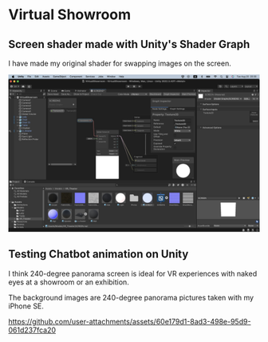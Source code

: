# Virtual Showroom

## Screen shader made with Unity's Shader Graph

I have made my original shader for swapping images on the screen.

<img src="doc/unity_settings1.jpg" width=600>

## Testing Chatbot animation on Unity 

I think 240-degree panorama screen is ideal for VR experiences with naked eyes at a showroom or an exhibition.

The background images are 240-degree panorama pictures taken with my iPhone SE.

https://github.com/user-attachments/assets/60e179d1-8ad3-498e-95d9-061d237fca20
